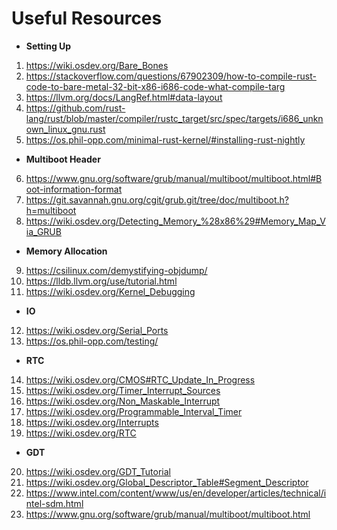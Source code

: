 # Useful Resources
* **Setting Up**
1) https://wiki.osdev.org/Bare_Bones
2) https://stackoverflow.com/questions/67902309/how-to-compile-rust-code-to-bare-metal-32-bit-x86-i686-code-what-compile-targ
3) https://llvm.org/docs/LangRef.html#data-layout
4) https://github.com/rust-lang/rust/blob/master/compiler/rustc_target/src/spec/targets/i686_unknown_linux_gnu.rust
5) https://os.phil-opp.com/minimal-rust-kernel/#installing-rust-nightly
* **Multiboot Header**
6) https://www.gnu.org/software/grub/manual/multiboot/multiboot.html#Boot-information-format
7) https://git.savannah.gnu.org/cgit/grub.git/tree/doc/multiboot.h?h=multiboot
8) https://wiki.osdev.org/Detecting_Memory_%28x86%29#Memory_Map_Via_GRUB
* **Memory Allocation**
9) https://csilinux.com/demystifying-objdump/
10) https://lldb.llvm.org/use/tutorial.html
11) https://wiki.osdev.org/Kernel_Debugging
* **IO**
12) https://wiki.osdev.org/Serial_Ports
13) https://os.phil-opp.com/testing/
* **RTC**
14) https://wiki.osdev.org/CMOS#RTC_Update_In_Progress
15) https://wiki.osdev.org/Timer_Interrupt_Sources
16) https://wiki.osdev.org/Non_Maskable_Interrupt
17) https://wiki.osdev.org/Programmable_Interval_Timer
18) https://wiki.osdev.org/Interrupts
19) https://wiki.osdev.org/RTC

* **GDT**
20) https://wiki.osdev.org/GDT_Tutorial
21) https://wiki.osdev.org/Global_Descriptor_Table#Segment_Descriptor
22) https://www.intel.com/content/www/us/en/developer/articles/technical/intel-sdm.html
23) https://www.gnu.org/software/grub/manual/multiboot/multiboot.html
